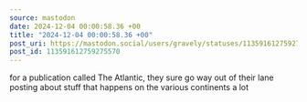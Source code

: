 ```yaml
---
source: mastodon
date: 2024-12-04 00:00:58.36 +00
title: "2024-12-04 00:00:58.36 +00"
post_uri: https://mastodon.social/users/gravely/statuses/113591612759275570
post_id: 113591612759275570
---
```

for a publication called The Atlantic, they sure go way out of their lane posting about stuff that happens on the various continents a lot



